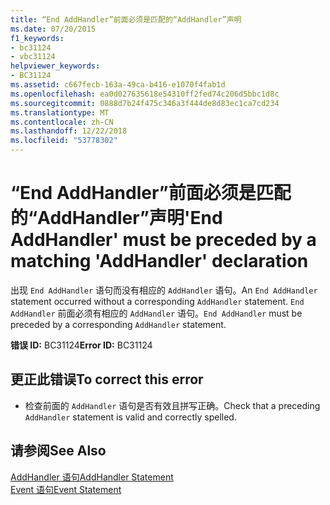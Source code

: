 ```yaml
---
title: “End AddHandler”前面必须是匹配的“AddHandler”声明
ms.date: 07/20/2015
f1_keywords:
- bc31124
- vbc31124
helpviewer_keywords:
- BC31124
ms.assetid: c667fecb-163a-49ca-b416-e1070f4fab1d
ms.openlocfilehash: ea0d027635618e54310ff2fed74c206d5bbc1d8c
ms.sourcegitcommit: 0888d7b24f475c346a3f444de8d83ec1ca7cd234
ms.translationtype: MT
ms.contentlocale: zh-CN
ms.lasthandoff: 12/22/2018
ms.locfileid: "53778302"
---
```

# <a name="end-addhandler-must-be-preceded-by-a-matching-addhandler-declaration"></a><span data-ttu-id="c92a8-102">“End AddHandler”前面必须是匹配的“AddHandler”声明</span><span class="sxs-lookup"><span data-stu-id="c92a8-102">'End AddHandler' must be preceded by a matching 'AddHandler' declaration</span></span>
<span data-ttu-id="c92a8-103">出现 `End AddHandler` 语句而没有相应的 `AddHandler` 语句。</span><span class="sxs-lookup"><span data-stu-id="c92a8-103">An `End AddHandler` statement occurred without a corresponding `AddHandler` statement.</span></span> <span data-ttu-id="c92a8-104">`End AddHandler` 前面必须有相应的 `AddHandler` 语句。</span><span class="sxs-lookup"><span data-stu-id="c92a8-104">`End AddHandler` must be preceded by a corresponding `AddHandler` statement.</span></span>  
  
 <span data-ttu-id="c92a8-105">**错误 ID:** BC31124</span><span class="sxs-lookup"><span data-stu-id="c92a8-105">**Error ID:** BC31124</span></span>  
  
## <a name="to-correct-this-error"></a><span data-ttu-id="c92a8-106">更正此错误</span><span class="sxs-lookup"><span data-stu-id="c92a8-106">To correct this error</span></span>  
  
-   <span data-ttu-id="c92a8-107">检查前面的 `AddHandler` 语句是否有效且拼写正确。</span><span class="sxs-lookup"><span data-stu-id="c92a8-107">Check that a preceding `AddHandler` statement is valid and correctly spelled.</span></span>  
  
## <a name="see-also"></a><span data-ttu-id="c92a8-108">请参阅</span><span class="sxs-lookup"><span data-stu-id="c92a8-108">See Also</span></span>  
 [<span data-ttu-id="c92a8-109">AddHandler 语句</span><span class="sxs-lookup"><span data-stu-id="c92a8-109">AddHandler Statement</span></span>](../../visual-basic/language-reference/statements/addhandler-statement.md)  
 [<span data-ttu-id="c92a8-110">Event 语句</span><span class="sxs-lookup"><span data-stu-id="c92a8-110">Event Statement</span></span>](../../visual-basic/language-reference/statements/event-statement.md)
